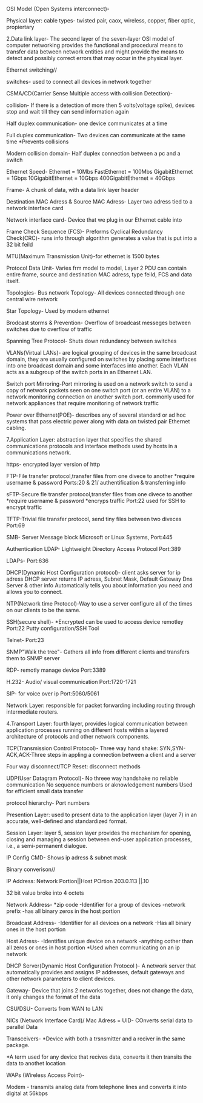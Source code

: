 OSI Model (Open Systems interconnect)-

Physical layer:
cable types- twisted pair, caox, wireless, copper, fiber optic, propiertary


2.Data link layer- The second layer of the seven-layer OSI model of computer networking
provides the functional and procedural means to transfer data between network entities
and might provide the means to detect and possibly correct errors that may occur in the 
physical layer.

Ethernet switching//

switches- used to connect all devices in network together

CSMA/CD(Carrier Sense Multiple access with collision Detection)-

collision- If there is a detection of more then 5 volts(voltage spike), devices stop and wait till they 
can send information again

Half duplex communication- one device communicates at a time 

Full duplex communication- Two devices can communicate at the same time
*Prevents collisions

Modern collision domain- Half duplex connection between a pc and a switch

Ethernet Speed-
Ethernet = 10Mbs
FastEthernet = 100Mbs
GigabitEthernet = 1Gbps
10GigabitEthernet = 10Gbps
400GigabitEthernet = 40Gbps

Frame- A chunk of data, with a data link layer header

Destination MAC Adress & Source MAC Adress- Layer two adress tied to a network interface card

Network interface card- Device that we plug in our Ethernet cable into

Frame Check Sequence (FCS)-
Preforms Cyclical Redundancy Check(CRC)- runs info through algorithm generates a value 
that is put into a 32 bit feild

MTU(Maximum Transmission Unit)-for ethernet is 1500 bytes

Protocol Data Unit- Varies frm model to model, Layer 2 PDU can contain entire frame,
source and destination MAC adress, type feild, FCS and data itself.

Topologies-
Bus network Topology- All devices connected through one central wire network

Star Topology- Used by modern ethernet

Brodcast storms & Prevention- Overflow of broadcast messeges between switches due to overflow 
of traffic

Spanning Tree Protocol- Shuts down redundancy between switches

VLANs(Virtual LANs)- are logical grouping of devices in the same broadcast domain, 
they are usually configured on switches by placing some interfaces into one broadcast domain 
and some interfaces into another. Each VLAN acts as a subgroup of the switch ports in an Ethernet LAN.


Switch port Mirroring-Port mirroring is used on a network switch to send a copy of network packets seen 
on one switch port (or an entire VLAN) to a network monitoring connection on another switch port.
commonly used for network appliances that require monitoring of network traffic 

Power over Ethernet(POE)-
describes any of several standard or ad hoc systems that pass electric power along with data on twisted 
pair Ethernet cabling.

7.Application Layer:
abstraction layer that specifies the shared communications protocols and interface 
methods used by hosts in a communications network.

https- encrypted layer version of http

FTP-File transfer protocol,transfer files from one divece to another
*require username & password
Ports:20 & 21/ authentification & transferring info


sFTP-Secure fle transfer protocol,transfer files from one divece to another
*require username & password
*encryps traffic
Port:22 used for SSH to encrypt traffic

TFTP-Trivial file transfer protocol, send tiny files between two diveces 
Port:69

SMB- Server Message block
Microsoft or Linux Systems,
Port:445

Authentication
LDAP- Lightweight Directory Access Protocol
Port:389

LDAPs- 
Port:636

DHCP(Dynamic Host Configuration protocol)-
client asks server for ip adress 
DHCP server returns IP adress, Subnet Mask, Default Gateway Dns Server & other info
Automatically tells you about information you need and allows you to connect.

NTP(Network time Protocol)-Way to use a server configure all of the times on our 
clients to be the same.

SSH(secure shell)- 
*Encrypted
can be used to access device remotley
Port:22
Putty configuration/SSH Tool

Telnet-
Port:23

SNMP"Walk the tree"- Gathers all info from different clients and transfers them
to SNMP server  

RDP-
remotly manage device
Port:3389

H.232-
Audio/ visual communication
Port:1720-1721

SIP-
for voice over ip
Port:5060/5061

Network Layer:
responsible for packet forwarding including routing through intermediate routers.


4.Transport Layer:
fourth layer, provides logical communication between application processes running on 
different hosts within a layered architecture of protocols and other network components.

TCP(Transmission Control Protocol)-
Three way hand shake: SYN,SYN-ACK,ACK-Three steps in appling a connection between a client and a server

Four way disconnect/TCP Reset: disconnect methods


UDP(User Datagram Protocol)-
No threee way handshake
no reliable communication
No sequence numbers or aknowledgement numbers 
Used for efficient small data transfer

protocol hierarchy- Port numbers


Presention Layer:
used to present data to the application layer (layer 7) in an accurate, well-defined and 
standardized format.
 

Session Layer:
layer 5, session layer provides the mechanism for opening, closing and managing a session 
between end-user application processes, i.e., a semi-permanent dialogue.

IP Config CMD- Shows ip adress & subnet mask

Binary converison//

IP Address:
Network Portion||Host POrtion
203.0.113	   ||.10

32 bit value broke into 4 octets

Network Address-
*zip code
-Identifier for a group of devices
-network prefix
-has all binary zeros in the host portion

Broadcast Address-
-Identifier for all devices on a network
-Has all binary ones in the host portion

Host Adress-
-Identifies unique device on a network
-anything cother than all zeros or ones in host portion
*Used when communicating on an ip network

DHCP Server(Dynamic Host Configuration Protocol )- A network server that automatically provides and assigns IP addresses, 
default gateways and other network parameters to client devices.

Gateway- Device that joins 2 networks together, does not change the data, it only changes the format of the data
  
CSU/DSU- Converts from WAN to LAN

NICs (Network Interface Card)/ Mac Adress = UID-
COnverts serial data to parallel Data

Transceivers- 
*Device with both a trsnsmitter and a reciver in the same package.

*A term used for any device that recives data, converts it then transits the data to anothet location
 
WAPs (Wireless Access Point)- 

Modem - transmits analog data from telephone lines and converts it into digital at 56kbps
